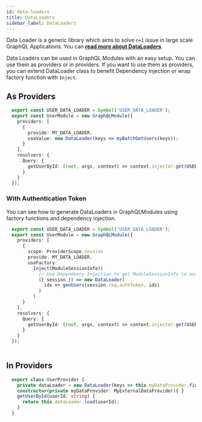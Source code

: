 ```yaml
---
id: data-loaders
title: DataLoaders
sidebar_label: DataLoaders
---
```


Data Loader is a generic library which aims to solve `n+1` issue in large scale GraphQL Applications. You can **[read more about DataLoaders](https://github.com/facebook/dataloader)**.

Data Loaders can be used in GraphQL Modules with an easy setup. You can use them as providers or in providers. If you want to use them as providers, you can extend DataLoader class to benefit Dependency Injection or wrap factory function with `Inject`.

## As Providers

```typescript
  export const USER_DATA_LOADER = Symbol('USER_DATA_LOADER');
  export const UserModule = new GraphQLModule({
    providers: [
      {
        provide: MY_DATA_LOADER,
        useValue: new DataLoader(keys => myBatchGetUsers(keys));
      }
    ],
    resolvers: {
      Query: {
        getUserById: (root, args, context) => context.injector.get(USER_DATA_LOADER).load(args.id)
      }
    }
  });
```

### With Authentication Token

You can see how to generate DataLoaders in GraphQLModules using factory functions and dependency injection.

```typescript
  export const USER_DATA_LOADER = Symbol('USER_DATA_LOADER');
  export const UserModule = new GraphQLModule({
    providers: [
      {
        scope: ProviderScope.Session
        provide: MY_DATA_LOADER,
        useFactory:
          Inject(ModuleSessionInfo)( 
            // Use Dependency Injection to get ModuleSessionInfo to access network session
            ({ session }) => new DataLoader(
              ids => genUsers(session.req.authToken, ids)
            )
          )
      }
    ],
    resolvers: {
      Query: {
        getUserById: (root, args, context) => context.injector.get(USER_DATA_LOADER).load(args.id)
      }
    }
  });
  
```

## In Providers

```typescript
  export class UserProvider {
    private dataLoader = new DataLoader(keys => this.myDataProvider.findUsers(keys));
    constructor(private myDataProvider: MyExternalDataProvider){ }
    getUserById(userId: string) {
      return this.dataLoader.load(userId);
    }
  }
```
